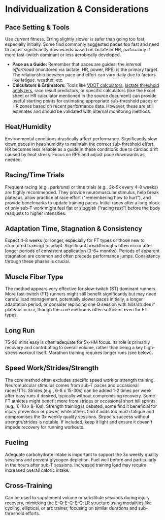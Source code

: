 # Individualization & Considerations

## Pace Setting & Tools
Use *current* fitness. Erring slightly slower is safer than going too fast, especially initially. Some find commonly suggested paces too fast and need to adjust significantly downwards based on lactate or HR, particularly if more fast-twitch dominant or less aerobically developed.

*   **Pace as a Guide:** Remember that paces are guides; the *internal effort/load* (monitored via lactate, HR, power, RPE) is the primary target. The relationship between pace and effort can vary daily due to factors like fatigue, weather, etc.
*   **Calculators & Estimators:** Tools like [VDOT calculators](https://lactrace.com/norwegian-singles), [lactate threshold analyzers](https://lactate.barts.space/), race result predictors, or specific calculators (like the Excel sheet or HR calculator mentioned in the source document) can provide useful starting points for estimating appropriate sub-threshold paces or HR zones based on recent performance data. However, these are still estimates and should be validated with internal monitoring methods.

## Heat/Humidity
Environmental conditions drastically affect performance. Significantly slow down paces in heat/humidity to maintain the correct sub-threshold effort. HR becomes less reliable as a guide in these conditions due to cardiac drift caused by heat stress. Focus on RPE and adjust pace downwards as needed.

## Racing/Time Trials
Frequent racing (e.g., parkruns) or time trials (e.g., 3k-5k every 4-8 weeks) are highly recommended. They provide neuromuscular stimulus, help break plateaus, allow practice at race effort ("remembering how to hurt"), and provide benchmarks to update training paces. Initial races after a long block of only sub-T work might feel flat or sluggish ("racing rust") before the body readjusts to higher intensities.

## Adaptation Time, Stagnation & Consistency
Expect 4-8 weeks (or longer, especially for FT types or those new to structured training) to adapt. Significant breakthroughs often occur after longer periods of consistent application (3-6+ months). Periods of apparent stagnation are common and often precede performance jumps. Consistency through these phases is crucial.

## Muscle Fiber Type
The method appears very effective for slow-twitch (ST) dominant runners. More fast-twitch (FT) runners might still benefit significantly but may need careful load management, potentially slower paces initially, a longer adaptation period, or consider replacing one Q session with hills/strides if plateaus occur, though the core method is often sufficient even for FT types.

## Long Run
75-90 mins easy is often adequate for 5k-HM focus. Its role is primarily recovery and contributing to overall volume, rather than being a key high-stress workout itself. Marathon training requires longer runs (see below).

## Speed Work/Strides/Strength
The core method often excludes specific speed work or strength training. Neuromuscular stimulus comes from sub-T paces and occasional races/TTs. Strides (e.g., 6-8 x 15-30s) can be added 1-2 times per week after easy runs if desired, typically without compromising recovery. Some FT athletes might benefit more from strides or occasional short hill sprints (e.g., 6-10 x 8-10s). Strength training is debated; some find it beneficial for injury prevention or power, while others find it adds too much fatigue and compromises the 3x weekly quality sessions. Sirpoc's success without strength/strides is notable. If included, keep it light and ensure it doesn't impede recovery for running workouts.

## Fueling
Adequate carbohydrate intake is important to support the 3x weekly quality sessions and prevent glycogen depletion. Fuel well before and particularly in the hours after sub-T sessions. Increased training load may require increased overall caloric intake.

## Cross-Training
Can be used to supplement volume or substitute sessions during injury recovery, mimicking the E-Q-E-Q-E-Q-LR structure using modalities like cycling, elliptical, or arc trainer, focusing on similar durations and sub-threshold efforts.
